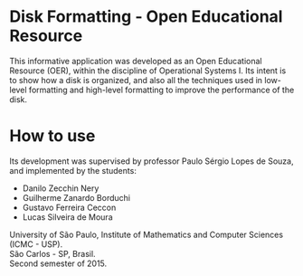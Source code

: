 # Disk Formatting - Open Educational Resource
This informative application was developed as an Open Educational Resource (OER), within the discipline of Operational Systems I. Its intent is to show how a disk is organized, and also all the techniques used in low-level formatting and high-level formatting to improve the performance of the disk.

# How to use





Its development was supervised by professor Paulo Sérgio Lopes de Souza, and implemented by the students:

- Danilo Zecchin Nery
- Guilherme Zanardo Borduchi
- Gustavo Ferreira Ceccon
- Lucas Silveira de Moura

University of São Paulo, Institute of Mathematics and Computer Sciences (ICMC - USP).  
São Carlos - SP, Brasil.  
Second semester of 2015.  
